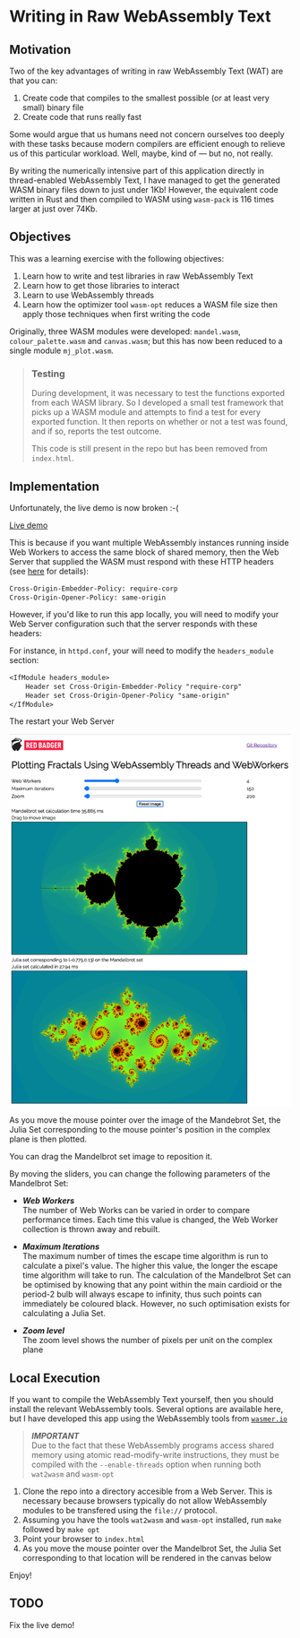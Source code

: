 # Writing in Raw WebAssembly Text

## Motivation

Two of the key advantages of writing in raw WebAssembly Text (WAT) are that you can:

1. Create code that compiles to the smallest possible (or at least very small) binary file
1. Create code that runs really fast

Some would argue that us humans need not concern ourselves too deeply with these tasks because modern compilers are efficient enough to relieve us of this particular workload.
Well, maybe, kind of &mdash; but no, not really.

By writing the numerically intensive part of this application directly in thread-enabled WebAssembly Text, I have managed to get the generated WASM binary files down to just under 1Kb!
However, the equivalent code written in Rust and then compiled to WASM using `wasm-pack` is 116 times larger at just over 74Kb.

## Objectives

This was a learning exercise with the following objectives:

1. Learn how to write and test libraries in raw WebAssembly Text
1. Learn how to get those libraries to interact
1. Learn to use WebAssembly threads
1. Learn how the optimizer tool `wasm-opt` reduces a WASM file size then apply those techniques when first writing the code

Originally, three WASM modules were developed: `mandel.wasm`, `colour_palette.wasm` and `canvas.wasm`; but this has now been reduced to a single module `mj_plot.wasm`.

> ### Testing
> 
> During development, it was necessary to test the functions exported from each WASM library.
> So I developed a small test framework that picks up a WASM module and attempts to find a test for every exported function.
> It then reports on whether or not a test was found, and if so, reports the test outcome.
> 
> This code is still present in the repo but has been removed from `index.html`.

## Implementation

Unfortunately, the live demo is now broken  :-(

[Live demo](https://redbadger.github.io/raw_wasm/)

This is because if you want multiple WebAssembly instances running inside Web Workers to access the same block of shared memory, then the Web Server that supplied the WASM must respond with these HTTP headers (see [here](https://developer.chrome.com/blog/enabling-shared-array-buffer/) for details):

```
Cross-Origin-Embedder-Policy: require-corp
Cross-Origin-Opener-Policy: same-origin
```

However, if you'd like to run this app locally, you will need to modify your Web Server configuration such that the server responds with these headers:

For instance, in `httpd.conf`, your will need to modify the `headers_module` section:

```
<IfModule headers_module>
    Header set Cross-Origin-Embedder-Policy "require-corp"
    Header set Cross-Origin-Opener-Policy "same-origin"
</IfModule>
```

The restart your Web Server

![./Screenshot.png](./Screenshot.png)

As you move the mouse pointer over the image of the Mandebrot Set, the Julia Set corresponding to the mouse pointer's position in the complex plane is then plotted.

You can drag the Mandelbrot set image to reposition it.

By moving the sliders, you can change the following parameters of the Mandelbrot Set:

* ***Web Workers***  
   The number of Web Works can be varied in order to compare performance times.
   Each time this value is changed, the Web Worker collection is thrown away and rebuilt.

* ***Maximum Iterations***  
   The maximum number of times the escape time algorithm is run to calculate a pixel's value.
   The higher this value, the longer the escape time algorithm will take to run.
   The calculation of the Mandelbrot Set can be optimised by knowing that any point within the main cardioid or the period-2 bulb will always escape to infinity, thus such points can immediately be coloured black.
   However, no such optimisation exists for calculating a Julia Set.

* ***Zoom level***  
   The zoom level shows the number of pixels per unit on the complex plane

## Local Execution

If you want to compile the WebAssembly Text yourself, then you should install the relevant WebAssembly tools.
Several options are available here, but I have developed this app using the WebAssembly tools from [`wasmer.io`](https://docs.wasmer.io/ecosystem/wasmer/getting-started)

> ***IMPORTANT***  
> Due to the fact that these WebAssembly programs access shared memory using atomic read-modify-write instructions, they must be compiled with the `--enable-threads` option when running both `wat2wasm` and `wasm-opt`

1. Clone the repo into a directory accesible from a Web Server.
This is necessary because browsers typically do not allow WebAssembly modules to be transfered using the `file://` protocol.
1. Assuming you have the tools `wat2wasm` and `wasm-opt` installed, run `make` followed by `make opt`
1. Point your browser to `index.html`
1. As you move the mouse pointer over the Mandelbrot Set, the Julia Set corresponding to that location will be rendered in the canvas below

Enjoy!

## TODO

Fix the live demo!
